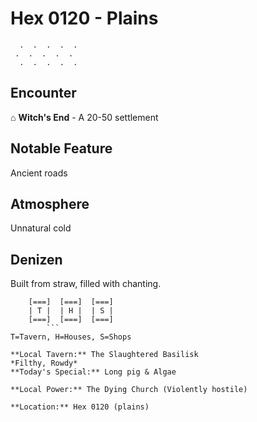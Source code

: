 # Hex 0120 - Plains
```
  .  .  .  .  .
 .  .  .  .  .
  .  .  .  .  .
```

## Encounter

⌂ **Witch's End** - A 20-50 settlement

## Notable Feature

Ancient roads

## Atmosphere

Unnatural cold

## Denizen

Built from straw, filled with chanting.

```
    [===]  [===]  [===]
    | T |  | H |  | S |
    [===]  [===]  [===]
        ```
T=Tavern, H=Houses, S=Shops

**Local Tavern:** The Slaughtered Basilisk
*Filthy, Rowdy*
**Today's Special:** Long pig & Algae

**Local Power:** The Dying Church (Violently hostile)

**Location:** Hex 0120 (plains)
